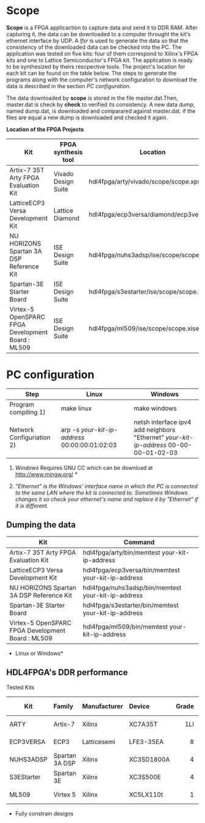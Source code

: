 Scope
=====

**Scope** is a FPGA applicaction to capture data and send it to DDR RAM. After capturing it, the data can be downloaded to a
computer throught the kit's ethernet interface by UDP. A *lfsr* is used to generate the data so that the consistency of
the downloaded data can be checked into the PC. The application was tested on five kits: four of them correspond to Xilinx's 
FPGA kits and one to Lattice Semiconductor's FPGA kit.
The application is ready to be synthesized by theirs rescpective tools. The project's location for each kit can be found on 
the table below. The steps to generate the programs along with the computer's network configuration to download the data is
described in the section *PC configuration*.

The data downloaded by **scope** is stored in the file master.dat.Then, master.dat is check by **check** to verified
its consistency. A new data dump, named dump.dat, is downloaded and comparared against master.dat. if the files are equal
a new dump is downloaded and checked it again.

**Location of the FPGA Projects**

| Kit                                               | FPGA synthesis tool  | Location                                 |
| ------------------------------------------------- | -------------------- | ---------------------------------------- |
| Artix-7 35T Arty FPGA Evaluation Kit              | Vivado Design Suite  | hdl4fpga/arty/vivado/scope/scope.xpr     |
| LatticeECP3 Versa Development Kit                 | Lattice Diamond      | hdl4fpga/ecp3versa/diamond/ecp3versa.ldf |
| NU HORIZONS Spartan 3A DSP Reference Kit          | ISE Design Suite     | hdl4fpga/nuhs3adsp/ise/scope/scope.xise  |
| Spartan-3E Starter Board                          | ISE Design Suite     | hdl4fpga/s3estarter/ise/scope/scope.xise |
| Virtex-5 OpenSPARC FPGA Development Board : ML509 | ISE Design Suite     | hdl4fpga/ml509/ise/scope/scope.xise      |


PC configuration
================

| Step                      | Linux                                          | Windows         |
| ------------------------- | ---------------------------------------------- | --------------- |
| Program compiling 1)      | make linux                                     | make windows |
| Network Configuriation 2) | arp -s *your-kit-ip-address* 00:00:00:01:02:03 | netsh interface ipv4 add neighbors "Ethernet" *your-kit-ip-address* 00-00-00-01-02-03 |


1) *Windows* Requires GNU CC which can be download at http://www.mingw.org/ *

2) *"Ethernet" is the Windows' interface name in which the PC is connected to the same LAN where the kit is connected to.
Sometimes Windows changes it so check your ethernet's name and replace it by "Ethernet" if it is different.*

Dumping the data
----------------

| Kit                                               | Command                                              |
| ------------------------------------------------- | ---------------------------------------------------- |
| Artix-7 35T Arty FPGA Evaluation Kit              | hdl4fpga/arty/bin/memtest your-kit-ip-address        |
| LatticeECP3 Versa Development Kit                 | hdl4fpga/ecp3versa/bin/memtest your-kit-ip-address   |
| NU HORIZONS Spartan 3A DSP Reference Kit          | hdl4fpga/nuhs3adsp/bin/memtest your-kit-ip-address   |
| Spartan-3E Starter Board                          | hdl4fpga/s3estarter/bin/memtest your-kit-ip-address  |
| Virtex-5 OpenSPARC FPGA Development Board : ML509 | hdl4fpga/ml509/bin/memtest your-kit-ip-address       |

* Linux or Windows*

HDL4FPGA's DDR performance
--------------------------

Tested Kits

| Kit        | Family         | Manufacturer   | Device     | Grade | DRAM Clock | Transfer  | Module word |
| ---------- | :------------- | :------------- | :--------- | ----: | ---------: | --------: | ----------: |
| ARTY       | Artix-7        | Xilinx         | XC7A35T    | 1LI   |    525 MHz | 1050 MT/s |  16 bits    |
| ECP3VERSA  | ECP3           | Latticesemi    | LFE3-35EA  | 8     |    500 Mhz | 1000 MT/s |  16 bits    |
| NUHS3ADSP  | Spartan 3A DSP | Xilinx         | XC3SD1800A | 4     |    166 MHz |  333 MT/s |  16 bits    |
| S3EStarter | Spartan 3E     | Xilinx         | XC3S500E   | 4     |    150 MHz |  300 MT/s |  16 bits    |
| ML509      | Virtex 5       | Xilinx         | XC5LX110t  | 1     |    267 MHz |  533 MT/s |  72 bits    |

  * Fully constrain designs 
